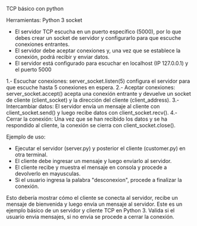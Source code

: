 TCP básico con python

Herramientas:
    Python 3
    socket

* El servidor TCP escucha en un puerto específico (5000), por lo que debes crear un socket de servidor y configurarlo para que escuche conexiones entrantes.
* El servidor debe aceptar conexiones y, una vez que se establece la conexión, podrá recibir y enviar datos.
* El servidor está configurado para escuchar en localhost (IP 127.0.0.1) y el puerto 5000

1.- Escuchar conexiones: server_socket.listen(5) configura el servidor para que escuche hasta 5 conexiones en espera.
2.- Aceptar conexiones: server_socket.accept() acepta una conexión entrante y devuelve un socket de cliente (client_socket) y la dirección del cliente (client_address).
3.- Intercambiar datos: El servidor envía un mensaje al cliente con client_socket.send() y luego recibe datos con client_socket.recv().
4.- Cerrar la conexión: Una vez que se han recibido los datos y se ha respondido al cliente, la conexión se cierra con client_socket.close().

Ejemplo de uso:
 - Ejecutar el servidor (server.py) y posterior el cliente (customer.py) en otra terminal.
 - El cliente debe ingresar un mensaje y luego enviarlo al servidor.
 - El cliente recibe y muestra el mensaje en consola y procede a devolverlo en mayusculas.
 - Si el usuario ingresa la palabra "desconexion", procede a finalizar la conexión.

Esto debería mostrar cómo el cliente se conecta al servidor, recibe un mensaje de bienvenida y luego envía un mensaje al servidor.
Este es un ejemplo básico de un servidor y cliente TCP en Python 3.
Valida si el usuario envia mensajes, si no envia se procede a cerrar la conexión.